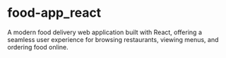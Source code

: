 # food-app_react
A modern food delivery web application built with React, offering a seamless user experience for browsing restaurants, viewing menus, and ordering food online.
